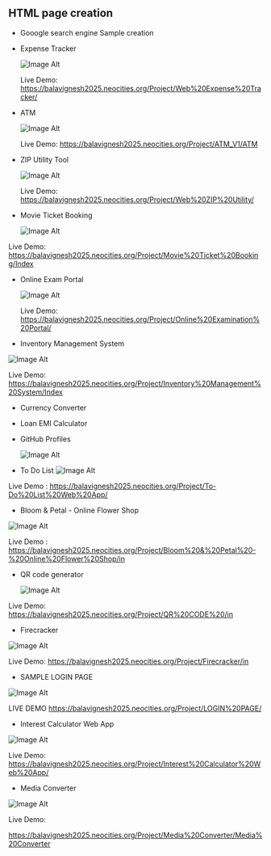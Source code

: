 ## HTML page creation      
* Gooogle search engine Sample creation
* Expense Tracker
  
   ![Image Alt](https://github.com/Bala-6478/HTML/blob/aa45c719632cceca2f4b782f4838086163cc15ad/Screenshot%20(44).png)
  
  Live Demo:
  https://balavignesh2025.neocities.org/Project/Web%20Expense%20Tracker/
* ATM
  
  ![Image Alt](https://github.com/Bala-6478/HTML/blob/62b15ebce52de22db6aa214edc591869fc5adca8/Screenshot%20(43).png)
  
  Live Demo:
  https://balavignesh2025.neocities.org/Project/ATM_V1/ATM
* ZIP Utility Tool
  
   ![Image Alt](https://github.com/Bala-6478/HTML/blob/5ece052b6f84f2db13730c004ce04c7929d20238/Screenshot%20(45).png)

  Live Demo:
  https://balavignesh2025.neocities.org/Project/Web%20ZIP%20Utility/
* Movie Ticket Booking

   ![Image Alt](https://github.com/Bala-6478/HTML/blob/8d6b6258843e32f458b0721b2fa1081c24bc4536/Screenshot%20(48).png)

Live Demo:
https://balavignesh2025.neocities.org/Project/Movie%20Ticket%20Booking/Index
  
* Online Exam Portal

  ![Image Alt](https://github.com/Bala-6478/HTML/blob/baff62a78dd43d3441cb76aff2502cc8d68abf96/Screenshot%20(50).png)

  Live Demo:
  https://balavignesh2025.neocities.org/Project/Online%20Examination%20Portal/
* Inventory Management System

![Image Alt](https://github.com/Bala-6478/HTML/blob/a9831a0751730136497aab6fd33ed02378a59245/Inventory%20Management%20System/Screenshot%20(54).png)

Live Demo:
https://balavignesh2025.neocities.org/Project/Inventory%20Management%20System/Index
 
* Currency Converter
* Loan EMI Calculator
* GitHub Profiles

  ![Image Alt](https://github.com/Bala-6478/HTML/blob/f322fecd0583d4136e99dd03638f348bced21d54/Screenshot%20(49).png)
* To Do List
 ![Image Alt](https://github.com/Bala-6478/HTML/blob/86fe496a58f8563f859ec7429e345d33461f8491/Screenshot%20(47).png)

Live Demo :
https://balavignesh2025.neocities.org/Project/To-Do%20List%20Web%20App/

* Bloom & Petal - Online Flower Shop

![Image Alt](https://github.com/Bala-6478/HTML/blob/190b5b45e12b6bf27b20fb36092917abc3d80279/Bloom%20%26%20Petal%20-%20Online%20Flower%20Shop/Screenshot%20(58).png)

Live Demo :
https://balavignesh2025.neocities.org/Project/Bloom%20&%20Petal%20-%20Online%20Flower%20Shop/in

* QR code generator

  ![Image Alt](https://github.com/Bala-6478/HTML/blob/2e8341542ca21f891697d92f451514fcfc7692c5/Screenshot%20(52).png)

Live Demo:
https://balavignesh2025.neocities.org/Project/QR%20CODE%20/in
* Firecracker

![Image Alt](https://github.com/Bala-6478/HTML/blob/2d21222d835e8fb0b89a3a15b901ada8a4f5e317/Firecracker/Screenshot%20(53).png)

Live Demo:
https://balavignesh2025.neocities.org/Project/Firecracker/in

* SAMPLE LOGIN PAGE 

![Image Alt](https://github.com/Bala-6478/HTML/blob/e8bd41aadc9726a54c1b87cedf7429a584d9f571/LOGIN%20PAGE/Screenshot%20(56).png)

LIVE DEMO 
https://balavignesh2025.neocities.org/Project/LOGIN%20PAGE/

* Interest Calculator Web App

 ![Image Alt](https://github.com/Bala-6478/HTML/blob/a5d5af6e6c3e8bb94b68b9db0e04a79083ba87dc/Interest%20Calculator%20Web%20App/Screenshot%20(59).png)
 
Live Demo:
https://balavignesh2025.neocities.org/Project/Interest%20Calculator%20Web%20App/

* Media Converter

![Image Alt](https://github.com/Bala-6478/HTML/blob/eaccd7ec95baaf8bb36325f2ccf4db7fbc8d6e38/Media%20Converter/Screenshot%20(61).png)

Live Demo:

https://balavignesh2025.neocities.org/Project/Media%20Converter/Media%20Converter




  
  
  
  


  

